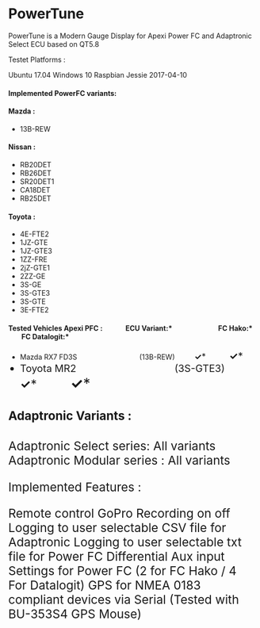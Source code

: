 # PowerTune
PowerTune is a Modern Gauge Display for Apexi Power FC and Adaptronic Select ECU based on QT5.8




Testet Platforms :

Ubuntu 17.04 
Windows 10 
Raspbian Jessie 2017-04-10


#### Implemented PowerFC variants:

#### Mazda :
* 13B-REW 

#### Nissan :

* RB20DET
* RB26DET
* SR20DET1
* CA18DET
* RB25DET

#### Toyota :  
* 4E-FTE2
* 1JZ-GTE
* 1JZ-GTE3
* 1ZZ-FRE
* 2jZ-GTE1
* 2ZZ-GE
* 3S-GE
* 3S-GTE3
* 3S-GTE
* 3E-FTE2


#### Tested Vehicles Apexi PFC :              ECU Variant:*                            FC Hako:*           FC Datalogit:* 
* Mazda RX7 FD3S                                (13B-REW)          <big>__✓__*          <big>__✓__*
* Toyota MR2                                    (3S-GTE3)          <big>__✓__*          <big>__✓__*

#### Adaptronic Variants :


Adaptronic Select series:
All variants
Adaptronic Modular series :
All variants


Implemented Features :

Remote control GoPro Recording on off
Logging to user selectable CSV file for Adaptronic 
Logging to user selectable txt file for Power FC 
Differential Aux input Settings for Power FC (2 for FC Hako / 4 For Datalogit) 
GPS for NMEA 0183 compliant devices via Serial (Tested with BU-353S4 GPS Mouse) 

